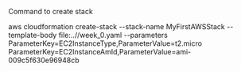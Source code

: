 Command to create stack

aws cloudformation create-stack --stack-name MyFirstAWSStack --template-body file:..//week_0.yaml --parameters ParameterKey=EC2InstanceType,ParameterValue=t2.micro ParameterKey=EC2InstanceAmId,ParameterValue=ami-009c5f630e96948cb
